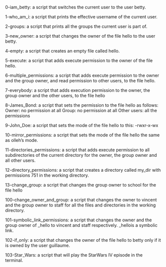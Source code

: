 0-iam_betty: a script that switches the current user to the user betty.

1-who_am_i: a script that prints the effective username of the current user.

2-groups: a script that prints all the groups the current user is part of.  

3-new_owner:  a script that changes the owner of the file hello to the user betty.

4-empty: a script that creates an empty file called hello.

5-execute: a script that adds execute permission to the owner of the file hello.

6-multiple_permissions: a script that adds execute permission to the owner and the group owner, and read permission to other users, to the file hello.

7-everybody: a script that adds execution permission to the owner, the group owner and the other users, to the file hello

8-James_Bond:  a script that sets the permission to the file hello as follows:
    Owner: no permission at all
    Group: no permission at all
    Other users: all the permissions

9-John_Doe: a script that sets the mode of the file hello to this: -rwxr-x-wx

10-mirror_permissions: a script that sets the mode of the file hello the same as olleh’s mode.

11-directories_permissions: a script that adds execute permission to all subdirectories of the current directory for the owner, the group owner and all other users.

12-directory_permissions: a script that creates a directory called my_dir with permissions 751 in the working directory.

13-change_group: a script that changes the group owner to school for the file hello

100-change_owner_and_group: a script that changes the owner to vincent and the group owner to staff for all the files and directories in the working directory.

101-symbolic_link_permissions: a script that changes the owner and the group owner of _hello to vincent and staff respectively. _hellois a symbolic link.

102-if_only: a script that changes the owner of the file hello to betty only if it is owned by the user guillaume.

103-Star_Wars: a script that will play the StarWars IV episode in the terminal.
